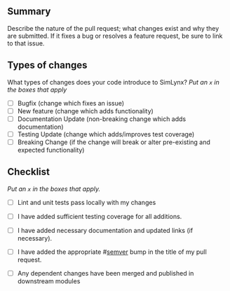## Summary
Describe the nature of the pull request; what changes exist and why they are submitted.
If it fixes a bug or resolves a feature request, be sure to link to that issue.

## Types of changes

What types of changes does your code introduce to SimLynx?
_Put an `x` in the boxes that apply_

- [ ] Bugfix (change which fixes an issue)
- [ ] New feature (change which adds functionality)
- [ ] Documentation Update (non-breaking change which adds documentation)
- [ ] Testing Update (change which adds/improves test coverage)
- [ ] Breaking Change (if the change will break or alter pre-existing and expected functionality)

## Checklist

_Put an `x` in the boxes that apply._

- [ ] Lint and unit tests pass locally with my changes
- [ ] I have added sufficient testing coverage for all additions.
- [ ] I have added necessary documentation and updated links (if necessary).
- [ ] I have added the appropriate #[semver](https://semver.org) bump in the title of my pull request.
- [ ] Any dependent changes have been merged and published in downstream modules

